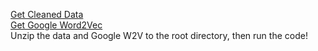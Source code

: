 [Get Cleaned Data](https://1drv.ms/u/s!Aq8XcGokRpklgYQ3Ik-0mJiA1xbZTw?e=kcUgZi)  
[Get Google Word2Vec](https://1drv.ms/u/s!Aq8XcGokRpklgYBc6Llof2bTL5iKhw?e=YGPofe)  
Unzip the data and Google W2V to the root directory, then run the code!
